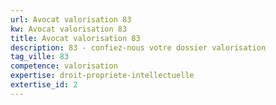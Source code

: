 ```yaml
---
url: Avocat valorisation 83
kw: Avocat valorisation 83
title: Avocat valorisation 83
description: 83 - confiez-nous votre dossier valorisation
tag_ville: 83
competence: valorisation
expertise: droit-propriete-intellectuelle
extertise_id: 2
---
```

